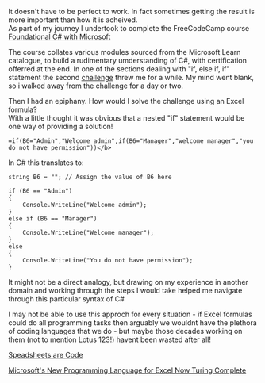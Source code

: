 It doesn't have to be perfect to work. In fact sometimes getting the result is more important than how it is acheived.<br>
As part of my journey I undertook to complete the FreeCodeCamp course <a href="https://www.freecodecamp.org/learn/foundational-c-sharp-with-microsoft">Foundational C# with Microsoft</a>

The course collates various modules sourced from the Microsoft Learn catalogue, to build a rudimentary umderstanding of C#, with certification offerred at the end. In one of the sections dealing with "if, else if, if" statement the second <a href="https://learn.microsoft.com/en-gb/training/modules/csharp-evaluate-boolean-expressions/6-challenge-2">challenge</a> threw me for a while.
My mind went blank, so i walked away from the challenge for a day or two.

Then I had an epiphany. How would I solve the challenge using an Excel formula? <br>With a little thought it was obvious that a nested "if" statement would be one way of providing a solution! 

    =if(B6="Admin","Welcome admin",if(B6="Manager","welcome manager","you do not have permission"))</b>
 
In C# this translates to:
    

    
    string B6 = ""; // Assign the value of B6 here
    
    if (B6 == "Admin")
    {
        Console.WriteLine("Welcome admin");
    }
    else if (B6 == "Manager")
    {
        Console.WriteLine("Welcome manager");
    }
    else
    {
        Console.WriteLine("You do not have permission");
    }


It might not be a direct analogy, but drawing on my experience in another domain and working through the steps I would take helped me navigate through this particular syntax of C#

I may not be able to use this approch for every situation - if Excel formulas could do all programming tasks then arguably we wouldnt have the plethora of coding languages that we do - but maybe those decades working on them (not to mention Lotus 123!) havent been wasted after all!

<a href = "https://youtu.be/TMIBfzSqguQ?si=HsNqIZw1nKCAVr0d">Speadsheets are Code</a>

<a href="https://visualstudiomagazine.com/articles/2021/01/27/excel-lambda.aspx?utm_source=thenewstack&utm_medium=website&utm_content=inline-mention&utm_campaign=platform">Microsoft's New Programming Language for Excel Now Turing Complete</a>

